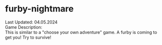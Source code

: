 # furby-nightmare
Last Updated: 04.05.2024	
Game Description:	
This is similar to a "choose your own adventure" game. 
A furby is coming to get you! Try to survive!
